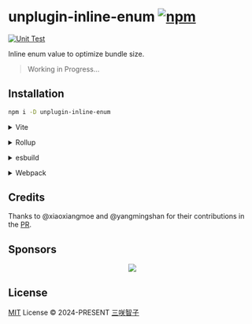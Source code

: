 # unplugin-inline-enum [![npm](https://img.shields.io/npm/v/unplugin-inline-enum.svg)](https://npmjs.com/package/unplugin-inline-enum)

[![Unit Test](https://github.com/unplugin/unplugin-inline-enum/actions/workflows/unit-test.yml/badge.svg)](https://github.com/unplugin/unplugin-inline-enum/actions/workflows/unit-test.yml)

Inline enum value to optimize bundle size.

> Working in Progress...

## Installation

```bash
npm i -D unplugin-inline-enum
```

<details>
<summary>Vite</summary><br>

```ts
// vite.config.ts
import InlineEnum from 'unplugin-inline-enum/vite'

export default defineConfig({
  plugins: [InlineEnum()],
})
```

<br></details>

<details>
<summary>Rollup</summary><br>

```ts
// rollup.config.js
import InlineEnum from 'unplugin-inline-enum/rollup'

export default {
  plugins: [InlineEnum()],
}
```

<br></details>

<details>
<summary>esbuild</summary><br>

```ts
// esbuild.config.js
import { build } from 'esbuild'

build({
  plugins: [require('unplugin-inline-enum/esbuild')()],
})
```

<br></details>

<details>
<summary>Webpack</summary><br>

```ts
// webpack.config.js
module.exports = {
  /* ... */
  plugins: [require('unplugin-inline-enum/webpack')()],
}
```

<br></details>

## Credits

Thanks to @xiaoxiangmoe and @yangmingshan for their contributions in the
[PR](https://github.com/vuejs/core/pull/9261).

## Sponsors

<p align="center">
  <a href="https://cdn.jsdelivr.net/gh/sxzz/sponsors/sponsors.svg">
    <img src='https://cdn.jsdelivr.net/gh/sxzz/sponsors/sponsors.svg'/>
  </a>
</p>

## License

[MIT](./LICENSE) License © 2024-PRESENT [三咲智子](https://github.com/sxzz)
